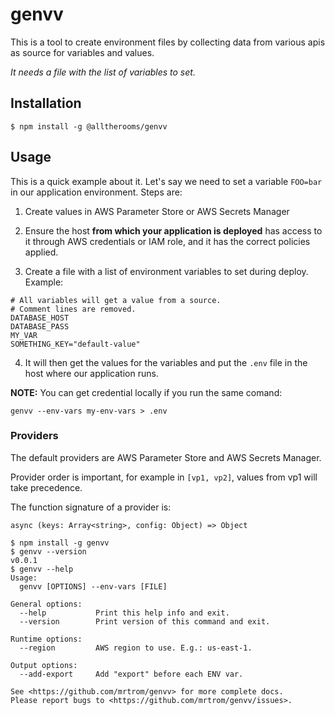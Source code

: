 # genvv

This is a tool to create environment files by collecting data from various apis as source for variables and values.

_It needs a file with the list of variables to set._

## Installation

```
$ npm install -g @alltherooms/genvv
```

## Usage

This is a quick example about it. Let's say we need to set a variable `FOO=bar` in our application environment. Steps are:

1. Create values in AWS Parameter Store or AWS Secrets Manager

2. Ensure the host **from which your application is deployed** has access to it through AWS credentials or IAM role, and it has the correct policies applied.

3. Create a file with a list of environment variables to set during deploy. Example:

```env
# All variables will get a value from a source.
# Comment lines are removed.
DATABASE_HOST
DATABASE_PASS
MY_VAR
SOMETHING_KEY="default-value"
```

4. It will then get the values for the variables and put the `.env` file in the host where our application runs.

**NOTE:** You can get credential locally if you run the same comand:
```shell
genvv --env-vars my-env-vars > .env
```

### Providers

The default providers are AWS Parameter Store and AWS Secrets Manager.

Provider order is important, for example in `[vp1, vp2]`, values from vp1 will take precedence.

The function signature of a provider is:

```
async (keys: Array<string>, config: Object) => Object
```

```
$ npm install -g genvv
$ genvv --version
v0.0.1
$ genvv --help
Usage:
  genvv [OPTIONS] --env-vars [FILE]

General options:
  --help           Print this help info and exit.
  --version        Print version of this command and exit.

Runtime options:
  --region         AWS region to use. E.g.: us-east-1.

Output options:
  --add-export     Add "export" before each ENV var.

See <https://github.com/mrtrom/genvv> for more complete docs.
Please report bugs to <https://github.com/mrtrom/genvv/issues>.
```